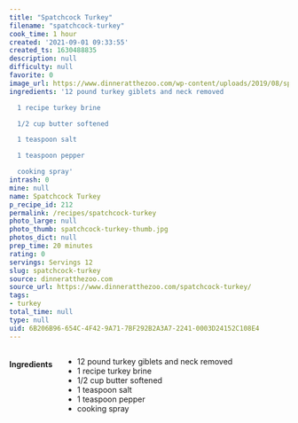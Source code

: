 ```yaml
---
title: "Spatchcock Turkey"
filename: "spatchcock-turkey"
cook_time: 1 hour
created: '2021-09-01 09:33:55'
created_ts: 1630488835
description: null
difficulty: null
favorite: 0
image_url: https://www.dinneratthezoo.com/wp-content/uploads/2019/08/spatchcock-turkey-200x300.jpg
ingredients: '12 pound turkey giblets and neck removed

  1 recipe turkey brine

  1/2 cup butter softened

  1 teaspoon salt

  1 teaspoon pepper

  cooking spray'
intrash: 0
mine: null
name: Spatchcock Turkey
p_recipe_id: 212
permalink: /recipes/spatchcock-turkey
photo_large: null
photo_thumb: spatchcock-turkey-thumb.jpg
photos_dict: null
prep_time: 20 minutes
rating: 0
servings: Servings 12
slug: spatchcock-turkey
source: dinneratthezoo.com
source_url: https://www.dinneratthezoo.com/spatchcock-turkey/
tags:
- turkey
total_time: null
type: null
uid: 6B206B96-654C-4F42-9A71-7BF292B2A3A7-2241-0003D24152C108E4
---
```

<div class="large-8 medium-7 columns" id="writeup">	</div><!-- #writeup -->
</div><!-- #row-one -->
<div class="row" id="row-two">	<div class="medium-4 small-5 columns" id="ingredients"><h4>Ingredients</h4><div class="box box-ingredients content"><ul>
<li>12 pound turkey giblets and neck removed</li>
<li>1 recipe turkey brine</li>
<li>1/2 cup butter softened</li>
<li>1 teaspoon salt</li>
<li>1 teaspoon pepper</li>
<li>cooking spray</li>
</ul>
</div>	</div>	<div class="medium-6 small-7 columns" id="directions">	</div>